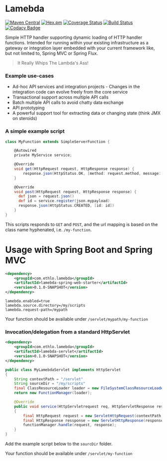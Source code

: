 # Lamebda

[![Maven Central](https://img.shields.io/maven-central/v/com.ethlo.lamebda/lamebda.svg)](http://search.maven.org/#search%7Cga%7C1%7Cg%3A%22com.ethlo%22%20a%3A%22lamebda%22)
[![Hex.pm](https://img.shields.io/hexpm/l/plug.svg)](LICENSE)
[![Coverage Status](https://coveralls.io/repos/github/ethlo/lamebda/badge.svg?1)](https://coveralls.io/github/ethlo/lamebda?1) 
[![Build Status](https://travis-ci.org/ethlo/lamebda.svg?branch=master)](https://travis-ci.org/ethlo/lamebda)
[![Codacy Badge](https://api.codacy.com/project/badge/Grade/598913bc1fe9405c82be73d9a4f105c8)](https://www.codacy.com/app/ethlo/lamebda?utm_source=github.com&amp;utm_medium=referral&amp;utm_content=ethlo/lamebda&amp;utm_campaign=Badge_Grade)

Simple HTTP handler supporting dynamic loading of HTTP handler functions. Intended for running within your existing infrastructure as a gateway or integration layer embedded with your current framework like, but not limited to, Spring MVC or Spring Flux.

> It Really Whips The Lambda's Ass!

### Example use-cases

* Ad-hoc API services and integration projects - Changes in the integration code can evolve freely from the core service
* Transactional support across multiple API calls
* Batch multiple API calls to avoid chatty data exchange
* API prototyping
* A powerful support tool for extracting data or changing state (think JMX on steroids)

### A simple example script
```groovy
class MyFunction extends SimpleServerFunction {

    @Autowired
    private MyService service;

    @Override
    void get(HttpRequest request, HttpResponse response) {
        response.json(HttpStatus.OK, [method: request.method, message:'Hello world'])
    }

    @Override
    void post(HttpRequest request, HttpResponse response) {
      def json = request.json()
      def id = service.register(json.mypayload)
      response.json(HttpStatus.CREATED, [id: id])
    }
}
```

This scripts responds to `GET` and `POST`, and the url mapping is based on the class name hyphenated, i.e. `/my-function`.

# Usage with Spring Boot and Spring MVC

```xml
<dependency>
    <groupId>com.ethlo.lamebda</groupId>
    <artifactId>lamebda-spring-web-starter</artifactId>
    <version>0.1.0-SNAPSHOT</version>
</dependency>
```

```properties
lamebda.enabled=true
lamebda.source.directory=/my/scripts
lamebda.request-path=/mypath
```

Your function should be available under `/servlet/mypath/my-function`

### Invocation/delegation from a standard HttpServlet

```xml
<dependency>
    <groupId>com.ethlo.lamebda</groupId>
    <artifactId>lamebda-servlet</artifactId>
    <version>0.1.0-SNAPSHOT</version>
</dependency>
```

```java
public class MyLamebdaServlet implements HttpServlet
{
    String contextPath = "/servlet"
    String sourceDir = "/my/scripts"
    final ClassResourceLoader loader = new FileSystemClassResourceLoader(f->f, sourceDir);
    return new FunctionManager(loader);

    @Override
    public void service(HttpServletrequest req, HttpServletResponse res)
    {
        final HttpRequest request = new ServletHttpRequest(contextPath, request);
        final HttpResponse ressponse = new ServletHttpResponse(response);
        functionManager.handle(request, response);
    }
}
```

Add the example script below to the `sourcDir` folder.

Your function should be available under `/servlet/my-function`
